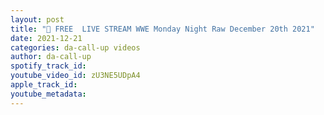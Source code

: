 ```yaml
---
layout: post
title: "🔴 FREE  LIVE STREAM WWE Monday Night Raw December 20th 2021"
date: 2021-12-21
categories: da-call-up videos
author: da-call-up
spotify_track_id: 
youtube_video_id: zU3NE5UDpA4
apple_track_id: 
youtube_metadata: 
---
```

